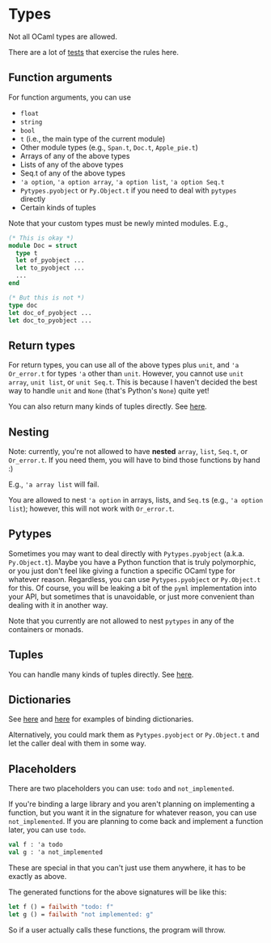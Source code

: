 # Types

Not all OCaml types are allowed.

There are a lot of [tests](https://github.com/mooreryan/pyml_bindgen/tree/main/test) that exercise the rules here.

## Function arguments

For function arguments, you can use

- `float`
- `string`
- `bool`
- `t` (i.e., the main type of the current module)
- Other module types (e.g., `Span.t`, `Doc.t`, `Apple_pie.t`)
- Arrays of any of the above types
- Lists of any of the above types
- Seq.t of any of the above types
- `'a option`, `'a option array`, `'a option list`, `'a option Seq.t`
- `Pytypes.pyobject` or `Py.Object.t` if you need to deal with `pytypes` directly
- Certain kinds of tuples

Note that your custom types must be newly minted modules. E.g.,

```ocaml
(* This is okay *)
module Doc = struct
  type t
  let of_pyobject ...
  let to_pyobject ...
  ...
end

(* But this is not *)
type doc
let doc_of_pyobject ...
let doc_to_pyobject ...
```

## Return types

For return types, you can use all of the above types plus `unit`, and `'a Or_error.t` for types `'a` other than `unit`. However, you cannot use `unit array`, `unit list`, or `unit Seq.t`. This is because I haven't decided the best way to handle `unit` and `None` (that's Python's `None`) quite yet!

You can also return many kinds of tuples directly. See [here](tuples.md).

## Nesting

Note: currently, you're not allowed to have **nested** `array`, `list`, `Seq.t`, or `Or_error.t`. If you need them, you will have to bind those functions by hand :)

E.g., `'a array list` will fail.

You are allowed to nest `'a option` in arrays, lists, and `Seq.t`s (e.g., `'a option list`); however, this will not work with `Or_error.t`.

## Pytypes

Sometimes you may want to deal directly with `Pytypes.pyobject` (a.k.a. `Py.Object.t`). Maybe you have a Python function that is truly polymorphic, or you just don't feel like giving a function a specific OCaml type for whatever reason. Regardless, you can use `Pytypes.pyobject` or `Py.Object.t` for this. Of course, you will be leaking a bit of the `pyml` implementation into your API, but sometimes that is unavoidable, or just more convenient than dealing with it in another way.

Note that you currently are not allowed to nest `pytypes` in any of the containers or monads.

## Tuples

You can handle many kinds of tuples directly. See [here](tuples.md).

## Dictionaries

See [here](dictionaries.md) and [here](dictionaries-2.md) for examples of binding dictionaries.

Alternatively, you could mark them as `Pytypes.pyobject` or `Py.Object.t` and let the caller deal with them in some way.

## Placeholders

There are two placeholders you can use: `todo` and `not_implemented`.

If you're binding a large library and you aren't planning on implementing a function, but you want it in the signature for whatever reason, you can use `not_implemented`. If you are planning to come back and implement a function later, you can use `todo`.

```ocaml
val f : 'a todo
val g : 'a not_implemented
```

These are special in that you can't just use them anywhere, it has to be exactly as above.

The generated functions for the above signatures will be like this:

```ocaml
let f () = failwith "todo: f"
let g () = failwith "not implemented: g"
```

So if a user actually calls these functions, the program will throw.
